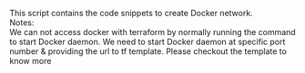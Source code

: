 This script contains the code snippets to create Docker network.
<br>Notes: 
<br>We can not access docker with terraform by normally running the command to start Docker daemon. We need to start Docker daemon at specific port number & providing the url to tf template. Please checkout the template to know more
